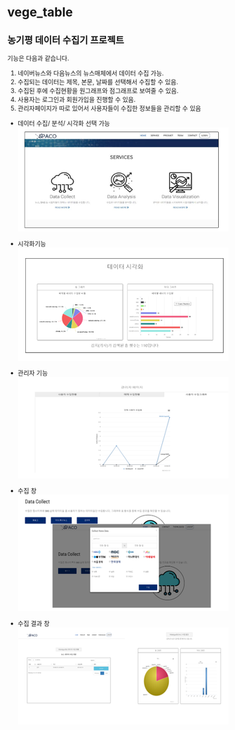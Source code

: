 # vege_table

## 농기평 데이터 수집기 프로젝트

 기능은 다음과 같습니다.

1.  네이버뉴스와 다음뉴스의 뉴스매체에서 데이터 수집 가능.
2.  수집되는 데이터는 제목, 본문, 날짜를 선택해서 수집할 수 있음.
3.  수집된 후에 수집현황을 원그래프와 점그래프로 보여줄 수 있음.
4.  사용자는 로그인과 회원가입을 진행할 수 있음.
5.  관리자페이지가 따로 있어서 사용자들이 수집한 정보들을 관리할 수 있음

* 데이터 수집/ 분석/ 시각화 선택 가능
![default](imgs/main.PNG)

* 시각화기능
![default](imgs/visualzation.PNG)

* 관리자 기능
![default](imgs/관리자.PNG)

* 수집 창
![default](imgs/수집1.PNG)

* 수집 결과 창 
![default](imgs/수지12.PNG)
